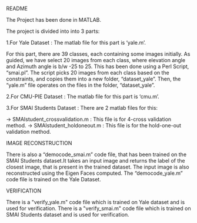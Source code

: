 README


The Project has been done in MATLAB.

The project is divided into into 3 parts:

1.For Yale Dataset : The matlab file for this part is ‘yale.m’.

For this part, there are 39 classes, each containing some images initially. As guided, we have select 20 images from each class, where elevation angle and Azimuth angle is b/w -25 to 25.
This has been done using a Perl Script, “smai.pl”. The script picks 20 images from each class based on the constraints, and copies them into a new folder, “dataset_yale”.
Then, the “yale.m” file operates on the files in the folder, “dataset_yale”.


2.For CMU-PIE Dataset : The matlab file for this part is ‘cmu.m’.


3.For SMAI Students Dataset : There are 2 matlab files for this:

-> SMAIstudent_crossvalidation.m : This file is for 4-cross validation method.
-> SMAIstudent_holdoneout.m : This file is for the hold-one-out validation method.

IMAGE RECONSTRUCTION

There is also a “democode_smai.m” code file, that has been trained on the SMAI Students dataset.It takes an input image and returns the label of the closest image, that is present in the trained dataset. The input image is also reconstructed using the Eigen Faces computed.
The “democode_yale.m” code file is trained on the Yale Dataset.

VERIFICATION

There is a "verify_yale.m" code file which is trained on Yale dataset and is used for verification.
There is a "verify_smai.m" code file which is trained on SMAI Students dataset and is used for verification.


